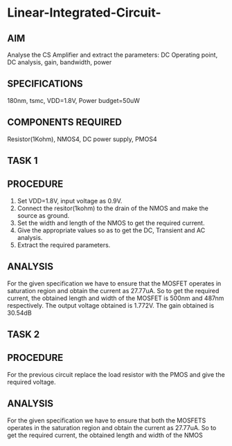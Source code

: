 # Linear-Integrated-Circuit-
## AIM
Analyse the CS Amplifier and extract the parameters: DC Operating point, DC analysis, gain, bandwidth, power 

## SPECIFICATIONS
180nm, tsmc, VDD=1.8V, Power budget=50uW

## COMPONENTS REQUIRED
Resistor(1Kohm), NMOS4, DC power supply, PMOS4

## TASK 1
## PROCEDURE
1. Set VDD=1.8V, input voltage as 0.9V.
2. Connect the resitor(1kohm) to the drain of the NMOS and make the source as ground.
3. Set the width and length of the NMOS to get the required current.
4. Give the appropriate values so as to get the DC, Transient and AC analysis.
5. Extract the required parameters.

## ANALYSIS
For the given specification we have to ensure that the MOSFET operates in saturation region and obtain the current as 27.77uA.
So to get the required current, the obtained length and width of the MOSFET is 500nm and 487nm respectively.
The output voltage obtained is 1.772V.
The gain obtained is 30.54dB

## TASK 2
## PROCEDURE
For the previous circuit replace the load resistor with the PMOS and give the required voltage.

## ANALYSIS
For the given specification we have to ensure that both the MOSFETS operates in the saturation region and obtain the current as 27.77uA.
So to get the required current, the obtained length and width of the NMOS 


